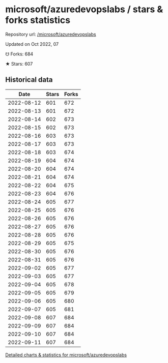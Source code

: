 # microsoft/azuredevopslabs / stars & forks statistics

Repository url: [/microsoft/azuredevopslabs](https://github.com/microsoft/azuredevopslabs)

Updated on Oct 2022, 07

☋ Forks: 684

★ Stars: 607

## Historical data
| Date | Stars | Forks |
|------|-------|-------|
| 2022-08-12 | 601 | 672 | 
| 2022-08-13 | 601 | 672 | 
| 2022-08-14 | 602 | 673 | 
| 2022-08-15 | 602 | 673 | 
| 2022-08-16 | 603 | 673 | 
| 2022-08-17 | 603 | 673 | 
| 2022-08-18 | 603 | 674 | 
| 2022-08-19 | 604 | 674 | 
| 2022-08-20 | 604 | 674 | 
| 2022-08-21 | 604 | 674 | 
| 2022-08-22 | 604 | 675 | 
| 2022-08-23 | 604 | 676 | 
| 2022-08-24 | 605 | 677 | 
| 2022-08-25 | 605 | 676 | 
| 2022-08-26 | 605 | 676 | 
| 2022-08-27 | 605 | 676 | 
| 2022-08-28 | 605 | 676 | 
| 2022-08-29 | 605 | 675 | 
| 2022-08-30 | 605 | 676 | 
| 2022-08-31 | 605 | 676 | 
| 2022-09-02 | 605 | 677 | 
| 2022-09-03 | 605 | 677 | 
| 2022-09-04 | 605 | 678 | 
| 2022-09-05 | 605 | 679 | 
| 2022-09-06 | 605 | 680 | 
| 2022-09-07 | 605 | 681 | 
| 2022-09-08 | 607 | 684 | 
| 2022-09-09 | 607 | 684 | 
| 2022-09-10 | 607 | 684 | 
| 2022-09-11 | 607 | 684 | 


[Detailed charts & statistics for microsoft/azuredevopslabs](https://reviewgithub.com/rep/microsoft/azuredevopslabs)
